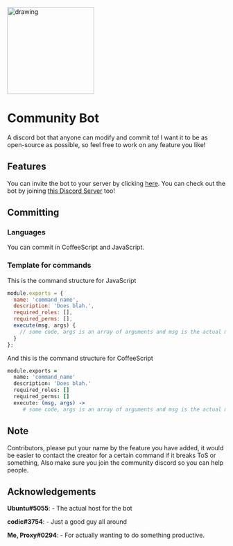 

<img src="https://cdn.discordapp.com/attachments/650009449951395841/690621644712181830/Untitled45_20200320180253.png" alt="drawing" width="200"/>


# Community Bot
A discord bot that anyone can modify and commit to! I want it to be as open-source as possible, so feel free to work on any feature you like!

## Features
You can invite the bot to your server by clicking [here](https://discordapp.com/oauth2/authorize?client_id=610225885093691467&scope=bot&permissions=8).
You can check out the bot by joining [this Discord Server](https://discord.gg/MAraSwm) too!

## Committing
### Languages
You can commit in CoffeeScript and JavaScript.

### Template for commands
This is the command structure for JavaScript
```javascript
module.exports = {
  name: 'command_name',
  description: 'Does blah.',
  required_roles: [],
  required_perms: [],
  execute(msg, args) {
    // some code, args is an array of arguments and msg is the actual message object
  }
};
```
And this is the command structure for CoffeeScript
```coffeescript
module.exports = 
  name: 'command_name'
  description: 'Does blah.'
  required_roles: []
  required_perms: []
  execute: (msg, args) -> 
     # some code, args is an array of arguments and msg is the actual message object
 ```

## Note


Contributors, please put your name by the feature you have added, it would be easier to contact the creator for a certain command if it breaks ToS or something, Also make sure you join the community discord so you can help people.

## Acknowledgements
**Ubuntu#5055**: - The actual host for the bot

**codic#3754**: - Just a good guy all around

**Me, Proxy#0294**: - For actually wanting to do something productive.
